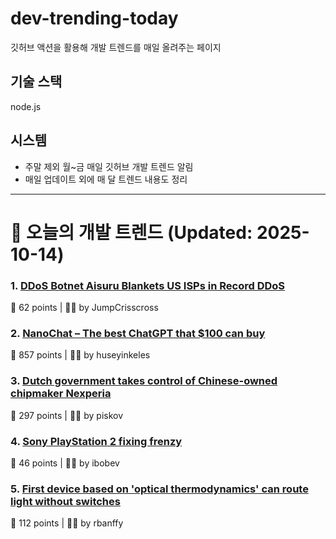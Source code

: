 # dev-trending-today
깃허브 액션을 활용해 개발 트렌드를 매일 올려주는 페이지

## 기술 스택
node.js
## 시스템
- 주말 제외 월~금 매일 깃허브 개발 트렌드 알림
- 매일 업데이트 외에 매 달 트렌드 내용도 정리
---

# 📰 오늘의 개발 트렌드 (Updated: 2025-10-14)

### 1. [DDoS Botnet Aisuru Blankets US ISPs in Record DDoS](https://krebsonsecurity.com/2025/10/ddos-botnet-aisuru-blankets-us-isps-in-record-ddos/)
💬 62 points | 🧑‍💻 by JumpCrisscross

### 2. [NanoChat – The best ChatGPT that $100 can buy](https://github.com/karpathy/nanochat)
💬 857 points | 🧑‍💻 by huseyinkeles

### 3. [Dutch government takes control of Chinese-owned chipmaker Nexperia](https://www.cnbc.com/2025/10/13/dutch-government-takes-control-of-chinese-owned-chipmaker-nexperia.html)
💬 297 points | 🧑‍💻 by piskov

### 4. [Sony PlayStation 2 fixing frenzy](https://retrohax.net/sony-playstation-2-fixing-frenzy/)
💬 46 points | 🧑‍💻 by ibobev

### 5. [First device based on 'optical thermodynamics' can route light without switches](https://phys.org/news/2025-10-device-based-optical-thermodynamics-route.html)
💬 112 points | 🧑‍💻 by rbanffy

